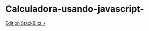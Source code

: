 # Calculadora-usando-javascript-

[Edit on StackBlitz ⚡️](https://stackblitz.com/edit/web-platform-odjojm)